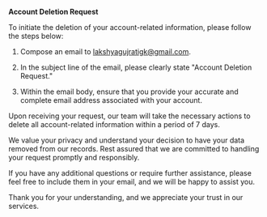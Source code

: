 **Account Deletion Request**

To initiate the deletion of your account-related information, please follow the steps below:

1. Compose an email to lakshyagujratigk@gmail.com.

2. In the subject line of the email, please clearly state "Account Deletion Request."

3. Within the email body, ensure that you provide your accurate and complete email address associated with your account.

Upon receiving your request, our team will take the necessary actions to delete all account-related information within a period of 7 days.

We value your privacy and understand your decision to have your data removed from our records. Rest assured that we are committed to handling your request promptly and responsibly.

If you have any additional questions or require further assistance, please feel free to include them in your email, and we will be happy to assist you.

Thank you for your understanding, and we appreciate your trust in our services.
